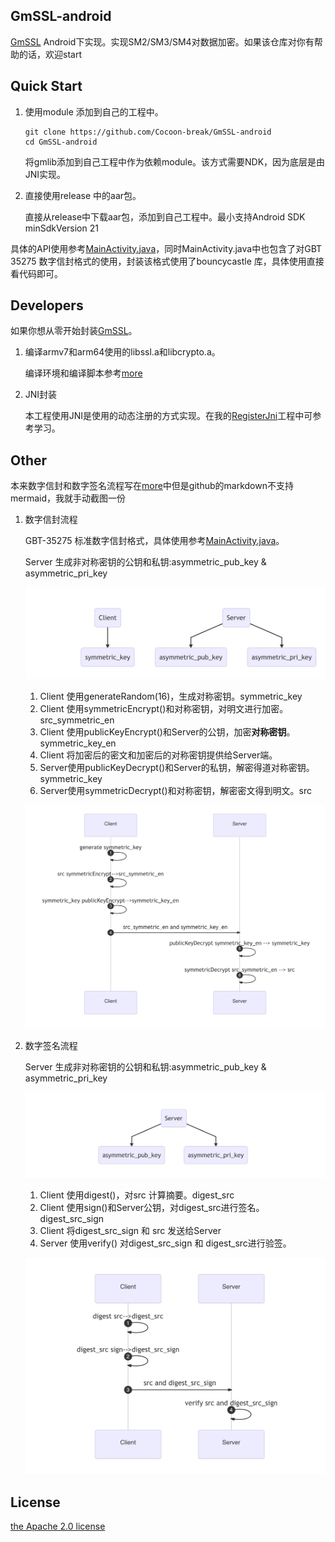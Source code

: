 ## GmSSL-android
[GmSSL](https://github.com/guanzhi/GmSSL) Android下实现。实现SM2/SM3/SM4对数据加密。如果该仓库对你有帮助的话，欢迎start



## Quick Start

1. 使用module 添加到自己的工程中。

   ```shell
   git clone https://github.com/Cocoon-break/GmSSL-android
   cd GmSSL-android
   ```

   将gmlib添加到自己工程中作为依赖module。该方式需要NDK，因为底层是由JNI实现。

2. 直接使用release 中的aar包。

   直接从release中下载aar包，添加到自己工程中。最小支持Android SDK minSdkVersion 21

具体的API使用参考[MainActivity.java](https://github.com/Cocoon-break/GmSSL-android/blob/main/app/src/main/java/com/megvii/gm_android/MainActivity.java)，同时MainActivity.java中也包含了对GBT 35275 数字信封格式的使用，封装该格式使用了bouncycastle 库，具体使用直接看代码即可。



## Developers

如果你想从零开始封装[GmSSL](https://github.com/guanzhi/GmSSL)。

1. 编译armv7和arm64使用的libssl.a和libcrypto.a。

   编译环境和编译脚本参考[more](https://github.com/Cocoon-break/GmSSL-android/blob/main/more.md)

2. JNI封装

   本工程使用JNI是使用的动态注册的方式实现。在我的[RegisterJni](https://github.com/Cocoon-break/RegisterJni)工程中可参考学习。



## Other

本来数字信封和数字签名流程写在[more](https://github.com/Cocoon-break/GmSSL-android/blob/main/more.md)中但是github的markdown不支持mermaid，我就手动截图一份

1. 数字信封流程

   GBT-35275 标准数字信封格式，具体使用参考[MainActivity.java](https://github.com/Cocoon-break/GmSSL-android/blob/main/app/src/main/java/com/megvii/gm_android/MainActivity.java)。

   Server 生成非对称密钥的公钥和私钥:asymmetric_pub_key & asymmetric_pri_key

   ![1.jpg](https://github.com/Cocoon-break/GmSSL-android/blob/main/pics/1.jpg?raw=true)

   1. Client 使用generateRandom(16)，生成对称密钥。symmetric_key
   2. Client 使用symmetricEncrypt()和对称密钥，对明文进行加密。src_symmetric_en
   3. Client 使用publicKeyEncrypt()和Server的公钥，加密**对称密钥**。symmetric_key_en
   4. Client 将加密后的密文和加密后的对称密钥提供给Server端。
   5. Server使用publicKeyDecrypt()和Server的私钥，解密得道对称密钥。symmetric_key
   6. Server使用symmetricDecrypt()和对称密钥，解密密文得到明文。src

   ![2.jpg](https://github.com/Cocoon-break/GmSSL-android/blob/main/pics/2.jpg?raw=true)

2. 数字签名流程

   Server 生成非对称密钥的公钥和私钥:asymmetric_pub_key & asymmetric_pri_key

   ![3.jpg](https://github.com/Cocoon-break/GmSSL-android/blob/main/pics/3.jpg?raw=true)

   1. Client 使用digest()，对src 计算摘要。digest_src
   2. Client 使用sign()和Server公钥，对digest_src进行签名。digest_src_sign
   3. Client 将digest_src_sign 和 src 发送给Server
   4. Server 使用verify() 对digest_src_sign 和 digest_src进行验签。

   ![4.jpg](https://github.com/Cocoon-break/GmSSL-android/blob/main/pics/4.jpg?raw=true)

 ## License

[the Apache 2.0 license](https://github.com/Cocoon-break/GmSSL-android/blob/main/LICENSE)